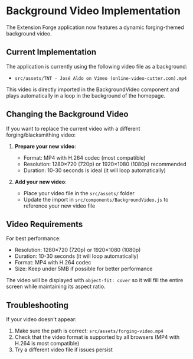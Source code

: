 # Background Video Implementation

The Extension Forge application now features a dynamic forging-themed background video.

## Current Implementation

The application is currently using the following video file as a background:
- `src/assets/TNT - José Aldo on Vimeo (online-video-cutter.com).mp4`

This video is directly imported in the BackgroundVideo component and plays automatically in a loop in the background of the homepage.

## Changing the Background Video

If you want to replace the current video with a different forging/blacksmithing video:

1. **Prepare your new video**:
   - Format: MP4 with H.264 codec (most compatible)
   - Resolution: 1280×720 (720p) or 1920×1080 (1080p) recommended
   - Duration: 10-30 seconds is ideal (it will loop automatically)

2. **Add your new video**:
   - Place your video file in the `src/assets/` folder
   - Update the import in `src/components/BackgroundVideo.js` to reference your new video file

## Video Requirements

For best performance:
- Resolution: 1280×720 (720p) or 1920×1080 (1080p)
- Duration: 10-30 seconds (it will loop automatically)
- Format: MP4 with H.264 codec
- Size: Keep under 5MB if possible for better performance

The video will be displayed with `object-fit: cover` so it will fill the entire screen while maintaining its aspect ratio.

## Troubleshooting

If your video doesn't appear:
1. Make sure the path is correct: `src/assets/forging-video.mp4`
2. Check that the video format is supported by all browsers (MP4 with H.264 is most compatible)
3. Try a different video file if issues persist